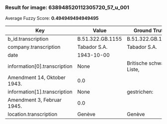 ### Result for image: 638948520112305720_57_u_001
Average Fuzzy Score: **0.494949494949495**
<small>

| Key | Value | Ground Truth | Score |
| --- | --- | --- | --- |
| b_id.transcription | B.51.322.GB.1155 | B.51.322.GB.1155. | 0.9696969696969697 |
| company.transcription | Tabador S.A. | Tabador S.A. | 1.0 |
| date | 1943-10-00 |  | 0.0 |
| information[0].transcription | None | Britische schwarze Liste,
Amendment 14, Oktober 1943. | 0.0 |
| information[1].transcription | None | gestrichen:
Amendment 3, Februar 1945. | 0.0 |
| location.transcription | Genève | Genève | 1.0 |

</small>
